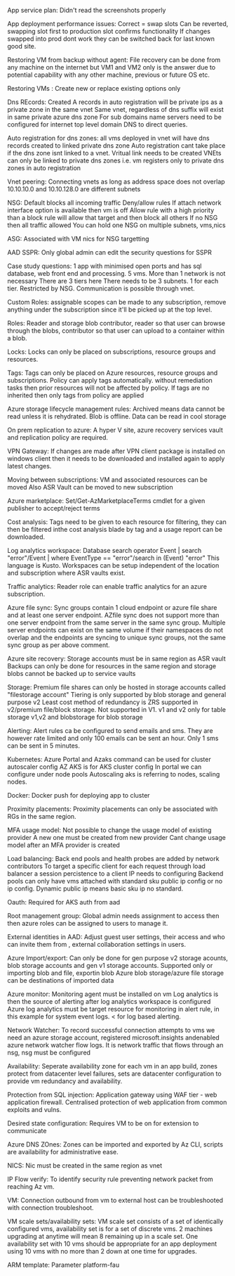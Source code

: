 
App service plan:
Didn't read the screenshots properly

App deployment performance issues:
Correct = swap slots
Can be reverted, swapping slot first to production slot confirms functionality
If changes swapped into prod dont work they can be switched back for last known good site.

Restoring VM from backup without agent:
File recovery can be done from any machine on the internet but VM1 and VM2 only is the answer due to potential capability with any other machine, previous or future OS etc.

Restoring VMs :
Create new or replace existing options only

Dns REcords: 
Created A records in auto registration will be private ips as a private zone in the same vnet
Same vnet, regardless of dns suffix will exist in same private azure dns zone
For sub domains name servers need to be configured for internet top level domain DNS to direct queries.

Auto registration for dns zones: 
all vms deployed in vnet will have dns records created to linked private dns zone
Auto registration cant take place if the dns zone isnt linked to a vnet. Vritual link needs to be created
	VNEts can only be linked to private dns zones
	i.e. vm registers only to private dns zones in auto registration

Vnet peering:
Connecting vnets as long as address space does not overlap
10.10.10.0 and 10.10.128.0 are different subnets

NSG:
Default blocks all incoming traffic
Deny/allow rules
If attach network interface option is available then vm is off
Allow rule with a high priority than a block rule will allow that target and then block all others
If no NSG then all traffic allowed
You can hold one NSG on multiple subnets, vms,nics

ASG:
Associated with VM nics for NSG targetting

AAD SSPR:
Only global admin can edit the security questions for SSPR

Case study questions:
1 app with minimised open ports and has sql database, web front end and processing. 5 vms. 
	More than 1 network is not necessary
There are 3 tiers here
	There needs to be 3 subnets. 1 for each tier. Restricted by NSG. Communication is possible through vnet.

Custom Roles:
assignable scopes can be made to any subscription, remove anything under the subscription since it'll be picked up at the top level.

Roles:
Reader and storage blob contributor, reader so that user can browse through the blobs, contributor so that user can upload to a container within a blob.

Locks:
Locks can only be placed on subscriptions, resource groups and resources.

Tags:
Tags can only be placed on Azure resources, resource groups and subscriptions.
Policy can apply tags automatically.
without remediation tasks then prior resources will not be affected by policy.
If tags are no inherited then only tags from policy are applied

Azure storage lifecycle management rules:
Archived means data cannot be read unless it is rehydrated. Blob is offline.
Data can be read in cool storage

On prem replication to azure:
A hyper V site, azure recovery services vault and replication policy are required.

VPN Gateway:
If changes are made after VPN client package is installed on windows client then it needs to be downloaded and installed again to apply latest changes.

Moving between subscriptions:
VM and associated resources can be moved
Also ASR Vault can be moved to new subscription

Azure marketplace:
Set/Get-AzMarketplaceTerms cmdlet for a given publisher to accept/reject terms

Cost analysis:
Tags need to be given to each resource for filtering, they can then be filtered inthe cost analysis blade by tag and a usage report can be downloaded.

Log analytics workspace:
Database search operator Event | search "error"/Event | where EventType == "error"/search in (Event) "error"
This language is Kusto.
Workspaces can be setup independent of the location and subscription where ASR vaults exist.

Traffic analytics:
Reader role can enable traffic analytics for an azure subscription. 

Azure file sync:
Sync groups contain 1 cloud endpoint or azure file share and at least one server endpoint.
AZfile sync does not support more than one server endpoint from the same server in the same sync group.
Multiple server endpoints can exist on the same volume if their namespaces do not overlap and the endpoints are syncing to unique sync groups, not the same sync group as per above comment.

Azure site recovery:
Storage accounts must be in same region as ASR vault
Backups can only be done for resources in the same region and storage blobs cannot be backed up to service vaults

Storage:
Premium file shares can only be hosted in storage accounts called "filestorage account"
Tiering is only supported by blob storage and general purpose v2
Least cost method of redundancy is ZRS supported in v2/premium file/block storage. Not supported in V1.
v1 and v2 only for table storage
v1,v2 and blobstorage for blob storage

Alerting:
Alert rules ca be configured to send emails and sms. 
They are however rate limited and only 100 emails can be sent an hour. Only 1 sms can be sent in 5 minutes.

Kubernetes:
Azure Portal and Azaks command can be used for cluster autoscaler config
	AZ AKS is for AKS cluster config
	In portal we can configure under node pools
Autoscaling aks is referring to nodes, scaling nodes.

Docker:
Docker push for deploying app to cluster

Proximity placements:
Proximity placements can only be associated with RGs in the same region.

MFA usage model:
Not possible to change the usage model of existing provider
A new one must be created from new provider
Cant change usage model after an MFA provider is created

Load balancing:
Back end pools and health probes are added by network contributors
To target a specific client for each request through load balancer a session percistence to a client IP needs to configuring
Backend pools can only have vms attached with standard sku public ip config or no ip config. Dynamic public ip means basic sku ip no standard.

Oauth:
Required for AKS auth from aad

Root management group:
Global admin needs assignment to access then then azure roles can be assigned to users to manage it.

External identities in AAD:
Adjust guest user settings, their access and who can invite them from , external collaboration settings in users.

Azure Import/export:
Can only be done for gen purpose v2 storage acounts, blob storage accounts and gen v1 storage accounts.
Supported only or importing blob and file, exportin blob
Azure blob storage/azure file storage can be destinations of imported data

Azure monitor:
Monitoring agent must be installed on vm 
Log analytics is then the source of alerting after log analytics workspace is configured
Azure log analytics must be target resource for monitoring in alert rule, in this example for system event logs. < for log based alerting.

Network Watcher:
To record successful connection attempts to vms we need an azure storage account, registered microsoft.insights andenabled azure network watcher flow logs.
It is network traffic that flows through an nsg, nsg must be configured

Availability:
Seperate availability zone for each vm in an app build, zones protect from datacenter level failures, sets are datacenter configuration to provide vm redundancy and availability.


Protection from SQL injection:
Application gateway using WAF tier - web application firewall. Centralised protection of web application from common exploits and vulns.

Desired state configuration:
Requires VM to be on for extension to communicate

Azure DNS ZOnes:
Zones can be imported and exported by Az CLI, scripts are availability for administrative ease.

NICS:
Nic must be created in the same region as vnet

IP Flow verify:
To identify security rule preventing network packet from reaching Az vm.

VM:
Connection outbound from vm to external host can be troubleshooted with connection troubleshoot.

VM scale sets/availability sets:
VM scale set consists of a set of identically configured vms, availability set is for a set of discrete vms. 
2 machines upgrading at anytime will mean 8 remaining up in a scale set. One availability set with 10 vms should be appropriate for an app deployment using 10 vms with no more than 2 down at one time for upgrades.

ARM template:
Parameter platform-fau